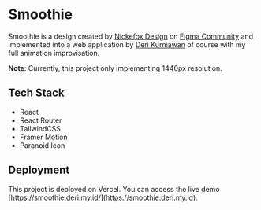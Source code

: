 # Smoothie

Smoothie is a design created by [Nickefox Design](https://www.figma.com/@Nickelfox) on [Figma Community](https://www.figma.com/community/file/1128586699392676680) and implemented into a web application by [Deri Kurniawan](https://github.com/Deri-Kurniawan) of course with my full animation improvisation.

**Note**: Currently, this project only implementing 1440px resolution.

## Tech Stack

- React
- React Router
- TailwindCSS
- Framer Motion
- Paranoid Icon

## Deployment

This project is deployed on Vercel. You can access the live demo [https://smoothie.deri.my.id/](https://smoothie.deri.my.id).
